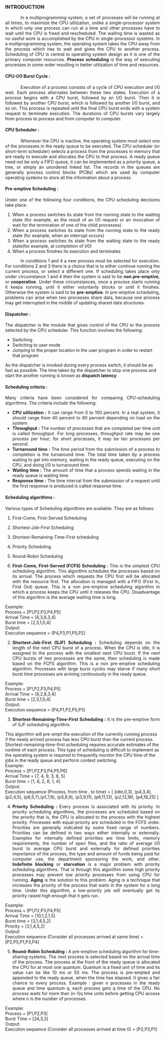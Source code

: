 ### INTRODUCTION<br>

<p style="text-indent:50px; text-align: justify;">In a multiprogramming system, a set of processes will be running at all times, to maximize the CPU utilization, unlike a single-processor system in which only one process can run at a time and other processes have to wait until the CPU is freed and rescheduled. The waiting time is wasted as no useful work is accomplished by the CPU in single-processor systems. In a multiprogramming system, the operating system takes the CPU away from the process which has to wait and gives the CPU to another process. Scheduling of CPU is central to operating system design as it is one of the primary computer resources. <b>Process scheduling</b> is the way of executing processes in some order resulting in better utilization of time and resources.</p>

#### CPU-I/O Burst Cycle :
<p style="text-indent:50px; text-align: justify;">Execution of a process consists of a cycle of CPU execution and I/0 wait. Each process alternates between these two states.  Execution of a process begins with a CPU burst, followed by an I/O burst. Then it is followed by another CPU burst, which is followed by another I/0 burst, and so on. This process is repeated until the final CPU burst ends with a system request to terminate execution. The durations of CPU bursts vary largely from process to process and from computer to computer.</p>

#### CPU Scheduler :
<p style="text-indent:50px; text-align: justify;">Whenever the CPU is inactive, the operating system must select one of the processes in the ready queue to be executed. The CPU scheduler (or short-term scheduler) selects a process from the processes in memory that are ready to execute and allocates the CPU to that process. A ready queue need not be only a FIFO queue, it can be implemented as a priority queue, a tree, or simply an unordered linked list. The records in the queues are generally process control blocks (PCBs) which are used by computer operating systems to store all the information about a process.</p>

#### Pre-emptive Scheduling :
<p style=" text-align: justify;">Under one of the following four conditions, the CPU scheduling decisions take place.</p>
<ol style="text-align: justify;">
<li>When a process switches its state from the running state to the waiting state (for example, as the result of an I/0 request or an invocation of wait for the termination of one of the child processes)</li>
<li>When a process switches its state from the running state to the ready state (for example, when an interrupt occurs)</li>
<li>When a process switches its state from the waiting state to the ready state(for example, at completion of I/0)</li>
<li>When a process finishes its execution and terminates</li>
</ol>

<p style="text-indent:50px; text-align: justify;"> In conditions 1 and 4 a new process must be selected for execution. For conditions 2 and 3 there is a choice that is to either continue running the current process, or select a different one. If scheduling takes place only under circumstance 1 and 4 then the system is said to be <b>non pre-emptive</b>, or <b>cooperative</b>. Under these circumstances, once a process starts running it keeps running, until it either voluntarily blocks or until it finishes. Otherwise the system is said to be <b>pre-emptive</b>. In pre-emptive scheduling, problems can arise when two processes share data, because one process may get interrupted in the middle of updating shared data structures.</p>

#### Dispatcher :
<p style="text-align: justify;">The dispatcher is the module that gives control of the CPU to the process selected by the CPU scheduler. This function involves the following:
<ul>
  <li>Switching </li>
  <li>Switching to user mode</li>
  <li>Jumping to the proper location in the user program in order to restart that program</li>
</ul>

As the dispatcher is invoked during every process switch, it should be as fast as possible. The time  taken by the dispatcher to stop one process and start the another running is known as <b>dispatch latency</b>.</p>

#### Scheduling criteria :
<p style="text-align: justify;">Many criteria have been considered for comparing CPU-scheduling algorithms. The criteria include the following:
<ul>
<li style="text-align: justify;"><b>CPU utilization :</b> It can range from 0 to 100 percent. In a real system, it should range from 40 percent to 90 percent depending on load on the system.</li>
<li style="text-align: justify;"><b>Throughput :</b> The number of processes that are completed per time unit is called throughput. For long processes, throughput rate may be one process per hour; for short processes, it may be ten processes per second.</li>
<li style="text-align: justify;"><b>Turnaround time :</b> The time period from the submission of a process to completion is the turnaround time. The total time taken by a process waiting to get into memory, waiting in the ready queue, executing on the CPU, and doing I/0 is turnaround time.</li>
<li style="text-align: justify;"><b>Waiting time :</b> The amount of time that a process spends waiting in the ready queue is waiting time.</li>
<li style="text-align: justify;"><b>Response time :</b> The time interval from the submission of a request until the first response is produced is called response time.</li>
</ul>
</p>

#### Scheduling algorithms :
Various types of Scheduling algorithms are available. They are as follows:
1. First-Come, First-Served Scheduling
2. Shortest-Job-First Scheduling
3. Shortest-Remaining-Time-First scheduling
4. Priority Scheduling
5. Round-Robin Scheduling


1. <p style="text-align: justify;"><b>First-Come, First-Served (FCFS) Scheduling :</b> This is the simplest CPU scheduling algorithm. This algorithm schedules the processes based on its arrival. The process which requests the CPU first will be allocated with the resource first. The allocation is managed with a FIFO (First In, First Out) queue. This is a non pre-emptive scheduling algorithm in which a process keeps the CPU until it releases the CPU. Disadvantage of this algorithm is the average waiting time is long.</br>
Example:</br>
Process = [P1,P2,P3,P4,P5]</br>
Arrival Time = [6,3,8,3,4]</br>
Burst time = [2,5,1,0,4]</br>
Output:</br>
Execution sequence = [P4,P3,P1,P5,P2]</p>

2. <p style="text-align: justify;"><b>Shortest-Job-First (SJF) Scheduling :</b> Scheduling depends on the length of the next CPU burst of a process. When the CPU is idle, it is assigned to the process with the smallest next CPU burst. If the next CPU bursts of two processes are the same, then scheduling is made based on the FCFS algorithm. This is a non pre-emptive scheduling algorithm. Processes with large burst cycles may starve if many short burst time processes are arriving continuously in the ready queue.</br>
Example:</br>
Process = [P1,P2,P3,P4,P5]</br>
Arrival Time = [6,2,8,3,4]</br>
Burst time = [2,5,1,0,4]</br>
Output:</br>
Execution sequence = [P4,P1,P2,P5,P3]</p>

3. <p style="text-align: justify;"><b>Shortest-Remaining-Time-First Scheduling :</b> It is the pre-emptive form of SJF scheduling algorithm.
This algorithm will pre-empt the execution of the currently running process if the newly arrived process has less CPU burst than the current process. Shortest-remaining-time-first scheduling requires accurate estimates of the runtime of each process. This type of scheduling is difficult to implement as the operating system is required to frequently monitor the CPU time of the jobs in the ready queue and perform context switching.</br>
Example:</br>
Process = [P1,P2,P3,P4,P5,P6]</br>
Arrival Time = [7, 4, 9, 3, 8, 5]</br>
Burst time = [1, 6, 2, 8, 1, 4]</br>
Output:</br>
Execution sequence (Process, from time , to time) = [ (idle,0,3), (p4,3,4), (p2,4,5), (p6,5,7),(p1,7,8), (p5,8,9), (p3,9,11), (p6,11,13), (p2,13,18), (p4,18,25) ]</p>

4. <p style="text-align: justify;"><b>Priority Scheduling :</b> Every process is associated with its priority. In priority scheduling algorithms, the processes are scheduled based on the priority that is, the CPU is allocated to the process with the highest priority. Processes with equal-priority are scheduled in the FCFS order. Priorities are generally indicated by some fixed range of numbers. Priorities can be defined in two ways either internally or externally. Examples for internally defined priorities are time limits, memory requirements, the number of open files, and the ratio of average I/0 burst to average CPU burst and externally for defined priorities importance of the process, the type and amount of funds being paid for computer use, the department sponsoring the work, and other. <b>Indefinite blocking</b> or <b>starvation</b> is a major problem with priority scheduling algorithms. That is through this algorithm some high priority processes may prevent low priority processes from using CPU for running. <b>Aging</b> is the solution to this problem. Aging is a technique that increases the priority of the process that waits in the system for a long time. Under this algorithm, a low-priority job will eventually get its priority raised high enough that it gets run.</br>
Example:</br>
Process = [P1,P2,P3,P4,P5]</br>
Arrival Time = [10,1,2,1,5]</br>
Burst time = [3,1,4,5,2]</br>
Priority = [3,1,4,5,2]</br>
Output:</br>
Execution sequence (Consider all processes arrived at same time)  = [P2,P5,P1,P3,P4]</p>

5. <p style="text-align: justify;"><b>Round-Robin Scheduling :</b> A pre-emptive scheduling algorithm for time-sharing systems. The next process is selected based on the arrival time of the process. The process at the front of the ready queue is allocated the CPU for at most one quantum. Quantum is a fixed unit of time and its value can be like 10 ms or 50 ms. The process is pre-empted and appended to the ready queue, when the time has elapsed. It gives a fair chance to every process. Example : given n processes in the ready queue and time quantum q, each process gets q time of the CPU. No process waits for more than (n-1)q time units before getting CPU access where n is the number of processes.</br>
Example:</br>
Process = [P1,P2,P3]</br>
Burst Time = [24,3,3]</br>
Output:</br>
Execution sequence (Consider all processes arrived at time 0)  = [P2,P3,P1]</p>
